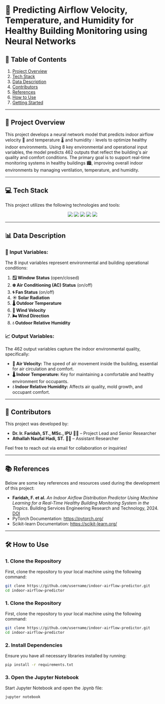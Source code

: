 # 🏢 Predicting Airflow Velocity, Temperature, and Humidity for Healthy Building Monitoring using Neural Networks

## 📑 Table of Contents
1. [Project Overview](#-project-overview)
2. [Tech Stack](#-tech-stack)
3. [Data Description](#-data-description)
4. [Contributors](#-contributors)
5. [References](#-references)
6. [How to Use](#-how-to-use)
7. [Getting Started](#-getting-started)

---

## 📖 Project Overview
This project develops a neural network model that predicts indoor airflow velocity 💨 and temperature 🌡️ and humidity 💧 levels to optimize healthy indoor environments. Using 8 key environmental and operational input variables, the model predicts 462 outputs that reflect the building's air quality and comfort conditions. The primary goal is to support real-time monitoring systems in healthy buildings 🏙️, improving overall indoor environments by managing ventilation, temperature, and humidity.

---

## 💻 Tech Stack
This project utilizes the following technologies and tools:

<p align="center">
  <img src="https://img.shields.io/badge/PyTorch-%23EE4C2C.svg?style=for-the-badge&logo=PyTorch&logoColor=white"/>
  <img src="https://img.shields.io/badge/Scikit--Learn-%23F7931E.svg?style=for-the-badge&logo=scikit-learn&logoColor=white"/>
  <img src="https://img.shields.io/badge/Numpy-%23013243.svg?style=for-the-badge&logo=numpy&logoColor=white"/>
  <img src="https://img.shields.io/badge/Pandas-%23150458.svg?style=for-the-badge&logo=pandas&logoColor=white"/>
  <img src="https://img.shields.io/badge/Matplotlib-%23ffffff.svg?style=for-the-badge&logo=matplotlib&logoColor=black"/>
</p>

---

## 📊 Data Description

### 🔑 Input Variables:
The 8 input variables represent environmental and building operational conditions:
1. **🪟 Window Status** (open/closed)
2. **❄️ Air Conditioning (AC) Status** (on/off)
3. **🌀 Fan Status** (on/off)
4. **☀️ Solar Radiation**
5. **🌡️ Outdoor Temperature**
6. **💨 Wind Velocity**
7. **🌬️ Wind Direction**
8. **💧 Outdoor Relative Humidity**

### 📈 Output Variables:
The 462 output variables capture the indoor environmental quality, specifically:
- **💨 Air Velocity:** The speed of air movement inside the building, essential for air circulation and comfort.
- **🌡️ Indoor Temperature:** Key for maintaining a comfortable and healthy environment for occupants.
- **💧 Indoor Relative Humidity:** Affects air quality, mold growth, and occupant comfort.

---

## 👥 Contributors
This project was developed by:
- **Dr. Ir. Faridah, ST., MSc., IPU** 🧑‍🏫 – Project Lead and Senior Researcher
- **Athallah Naufal Hadi, ST.** 🧑‍🏫 – Assistant Researcher

Feel free to reach out via email for collaboration or inquiries!

---

## 📚 References
Below are some key references and resources used during the development of this project:
- **Faridah, F. et al.** *An Indoor Airflow Distribution Predictor Using Machine Learning for a Real-Time Healthy Building Monitoring System in the Tropics*. Building Services Engineering Research and Technology, 2024.
  [DOI](https://doi.org/10.1177/01436244241231354) 
- PyTorch Documentation: https://pytorch.org/
- Scikit-learn Documentation: https://scikit-learn.org/

---

## 🛠️ How to Use

### 1. Clone the Repository
First, clone the repository to your local machine using the following command:

```bash
git clone https://github.com/username/indoor-airflow-predictor.git
cd indoor-airflow-predictor
```
### 1. Clone the Repository
First, clone the repository to your local machine using the following command:

```bash
git clone https://github.com/username/indoor-airflow-predictor.git
cd indoor-airflow-predictor
```
### 2. Install Dependencies
Ensure you have all necessary libraries installed by running:

```bash
pip install -r requirements.txt
```
### 3. Open the Jupyter Notebook
Start Jupyter Notebook and open the .ipynb file:

```bash
jupyter notebook
```


